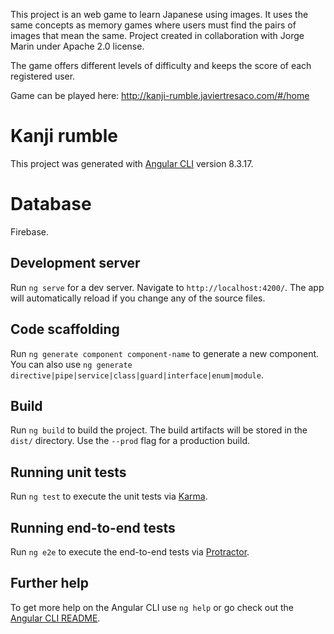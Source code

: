 This project is an web game to learn Japanese using images. It uses the same concepts as memory games where users must find the pairs of images that mean the same.
Project created in collaboration with Jorge Marin under Apache 2.0 license.


The game offers different levels of difficulty and keeps the score of each registered user.

Game can be played here: 
http://kanji-rumble.javiertresaco.com/#/home

# Kanji rumble

This project was generated with [Angular CLI](https://github.com/angular/angular-cli) version 8.3.17.

# Database

Firebase.

## Development server

Run `ng serve` for a dev server. Navigate to `http://localhost:4200/`. The app will automatically reload if you change any of the source files.

## Code scaffolding

Run `ng generate component component-name` to generate a new component. You can also use `ng generate directive|pipe|service|class|guard|interface|enum|module`.

## Build

Run `ng build` to build the project. The build artifacts will be stored in the `dist/` directory. Use the `--prod` flag for a production build.

## Running unit tests

Run `ng test` to execute the unit tests via [Karma](https://karma-runner.github.io).

## Running end-to-end tests

Run `ng e2e` to execute the end-to-end tests via [Protractor](http://www.protractortest.org/).

## Further help

To get more help on the Angular CLI use `ng help` or go check out the [Angular CLI README](https://github.com/angular/angular-cli/blob/master/README.md).
